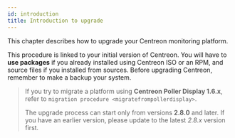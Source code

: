 ```yaml
---
id: introduction
title: Introduction to upgrade
---
```


This chapter describes how to upgrade your Centreon monitoring platform.

This procedure is linked to your initial version of Centreon. You will have to
**use packages** if you already installed using Centreon ISO or an RPM, and
source files if you installed from sources. Before upgrading Centreon, remember
to make a backup your system.

> If you try to migrate a platform using **Centreon Poller Display 1.6.x**, refer
> to `migration procedure <migratefrompollerdisplay>`.
>
> The upgrade process can start only from versions **2.8.0** and later. If you
> have an earlier version, please update to the latest *2.8.x* version first.
